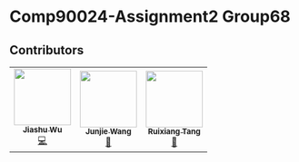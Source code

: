 # Comp90024-Assignment2  Group68
## Contributors

<table>
  <tr>
    <td align="center"><a href="https://github.com/[WjjJ1mmY]"><img src="https://github.com/[WjjJ1mmY].png" width="100px;" alt=""/><br /><sub><b>Jiashu Wu</b></sub></a><br /><a href="#" title="Code">💻</a></td>
    <td align="center"><a href="https://github.com/[rexjm]"><img src="https://github.com/[username].png" width="100px;" alt=""/><br /><sub><b>Junjie Wang</b></sub></a><br /><a href="#" title="Documentation">📖</a></td>
    <td align="center"><a href="https://github.com/[username]"><img src="https://github.com/[username].png" width="100px;" alt=""/><br /><sub><b>Ruixiang Tang</b></sub></a><br /><a href="#" title="Backend Development with Docker, Ansible for Backend">🔧</a></td>
  </tr>
</table>
